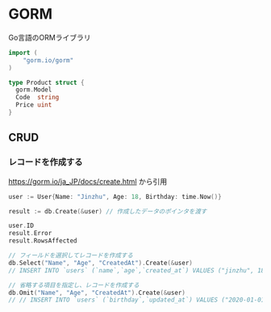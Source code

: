 # GORM

Go言語のORMライブラリ

```go
import (
    "gorm.io/gorm"
)

type Product struct {
  gorm.Model
  Code  string
  Price uint
}
```

## CRUD
### レコードを作成する

https://gorm.io/ja_JP/docs/create.html から引用

```go
user := User{Name: "Jinzhu", Age: 18, Birthday: time.Now()}

result := db.Create(&user) // 作成したデータのポインタを渡す

user.ID
result.Error
result.RowsAffected

// フィールドを選択してレコードを作成する
db.Select("Name", "Age", "CreatedAt").Create(&user)
// INSERT INTO `users` (`name`,`age`,`created_at`) VALUES ("jinzhu", 18, "2020-07-04 11:05:21.775")

// 省略する項目を指定し、レコードを作成する
db.Omit("Name", "Age", "CreatedAt").Create(&user)
// // INSERT INTO `users` (`birthday`,`updated_at`) VALUES ("2020-01-01 00:00:00.000", "2020-07-04 11:05:21.775"
```
